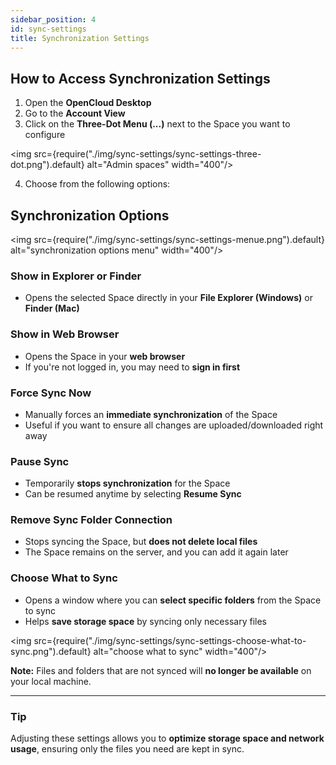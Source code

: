 ```yaml
---
sidebar_position: 4
id: sync-settings
title: Synchronization Settings
---
```


## How to Access Synchronization Settings

1. Open the **OpenCloud Desktop** 
2. Go to the **Account View**
3. Click on the **Three-Dot Menu (...)** next to the Space you want to configure

<img src={require("./img/sync-settings/sync-settings-three-dot.png").default} alt="Admin spaces" width="400"/>


4. Choose from the following options:  

## **Synchronization Options**

<img src={require("./img/sync-settings/sync-settings-menue.png").default} alt="synchronization options menu" width="400"/>

### Show in Explorer or Finder
- Opens the selected Space directly in your **File Explorer (Windows)** or **Finder (Mac)**

### Show in Web Browser
- Opens the Space in your **web browser**
- If you're not logged in, you may need to **sign in first**

### Force Sync Now
- Manually forces an **immediate synchronization** of the Space
- Useful if you want to ensure all changes are uploaded/downloaded right away

### Pause Sync
- Temporarily **stops synchronization** for the Space
- Can be resumed anytime by selecting **Resume Sync**

### Remove Sync Folder Connection
- Stops syncing the Space, but **does not delete local files** 
- The Space remains on the server, and you can add it again later

### Choose What to Sync
- Opens a window where you can **select specific folders** from the Space to sync
- Helps **save storage space** by syncing only necessary files

<img src={require("./img/sync-settings/sync-settings-choose-what-to-sync.png").default} alt="choose what to sync" width="400"/>

**Note:** Files and folders that are not synced will **no longer be available** on your local machine.

---

### **Tip**  
Adjusting these settings allows you to **optimize storage space and network usage**, ensuring only the files you need are kept in sync.
